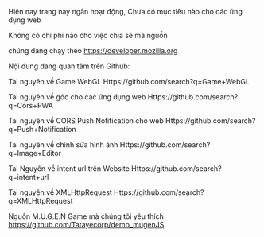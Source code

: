 Hiện nay trang này ngân hoạt động,
Chưa có mục tiêu nào cho các ứng dụng web

Không có chi phí nào cho việc chia sẻ mã nguồn

chúng đang chạy theo https://developer.mozilla.org

Nội dung đang quan tâm trên Github: 

Tài nguyên về Game WebGL
Https://github.com/search?q=Game+WebGL

Tài nguyên về góc cho các ứng dụng web
Https://github.com/search?q=Cors+PWA

Tài nguyên về CORS Push Notification cho web
Https://github.com/search?q=Push+Notification

Tài nguyên về chỉnh sửa hình ảnh 
Https://github.com/search?q=Image+Editor

Tài Nguyên về intent url trên Website
Https://github.com/search?q=intent+url

Tài nguyên về XMLHttpRequest
Https://github.com/search?q=XMLHttpRequest

Nguồn M.U.G.E.N Game mà chúng tôi yêu thích 
https://github.com/Tatayecorp/demo_mugenJS

